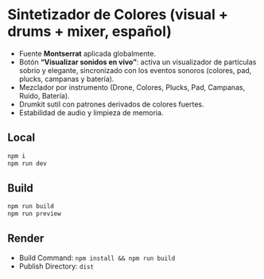 # Sintetizador de Colores (visual + drums + mixer, español)

- Fuente **Montserrat** aplicada globalmente.
- Botón **“Visualizar sonidos en vivo”**: activa un visualizador de partículas sobrio y elegante, sincronizado con los eventos sonoros (colores, pad, plucks, campanas y batería).
- Mezclador por instrumento (Drone, Colores, Plucks, Pad, Campanas, Ruido, Batería).
- Drumkit sutil con patrones derivados de colores fuertes.
- Estabilidad de audio y limpieza de memoria.

## Local
```bash
npm i
npm run dev
```

## Build
```bash
npm run build
npm run preview
```

## Render
- Build Command: `npm install && npm run build`
- Publish Directory: `dist`
